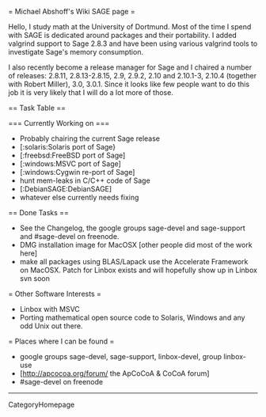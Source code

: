 = Michael Abshoff's Wiki SAGE page =

Hello, I study math at the University of Dortmund. Most of the time I spend with SAGE is dedicated around packages and their portability. I added valgrind support to Sage 2.8.3 and have been using various valgrind tools to investigate Sage's memory consumption.

I also recently become a release manager for Sage and I chaired a number of releases: 2.8.11, 2.8.13-2.8.15, 2.9, 2.9.2, 2.10 and 2.10.1-3, 2.10.4 (together with Robert Miller), 3.0, 3.0.1. Since it looks like few people want to do this job it is very likely that I will do a lot more of those.

== Task Table ==

=== Currently Working on ===
 * Probably chairing the current Sage release
 * [:solaris:Solaris port of Sage}
 * [:freebsd:FreeBSD port of Sage]
 * [:windows:MSVC port of Sage]
 * [:windows:Cygwin re-port of Sage]
 * hunt mem-leaks in C/C++ code of Sage 
 * [:DebianSAGE:DebianSAGE]
 * whatever else currently needs fixing

== Done Tasks ==
 * See the Changelog, the google groups sage-devel and sage-support and #sage-devel on freenode.
 * DMG installation image for MacOSX [other people did most of the work here]
 * make all packages using BLAS/Lapack use the Accelerate Framework on MacOSX. Patch for Linbox exists and will hopefully show up in Linbox svn soon

= Other Software Interests =
 * Linbox with MSVC
 * Porting mathematical open source code to Solaris, Windows and any odd Unix out there. 

= Places where I can be found =
 * google groups sage-devel, sage-support, linbox-devel, group linbox-use
 * [http://apcocoa.org/forum/ the ApCoCoA & CoCoA forum]
 * #sage-devel on freenode

----
CategoryHomepage
